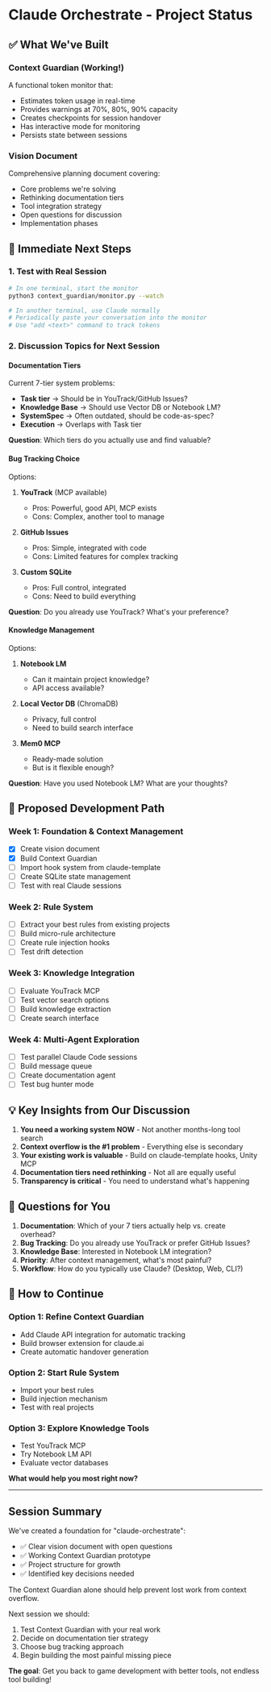 # Claude Orchestrate - Project Status

## ✅ What We've Built

### Context Guardian (Working!)
A functional token monitor that:
- Estimates token usage in real-time
- Provides warnings at 70%, 80%, 90% capacity
- Creates checkpoints for session handover
- Has interactive mode for monitoring
- Persists state between sessions

### Vision Document
Comprehensive planning document covering:
- Core problems we're solving
- Rethinking documentation tiers
- Tool integration strategy
- Open questions for discussion
- Implementation phases

## 🎯 Immediate Next Steps

### 1. Test with Real Session
```bash
# In one terminal, start the monitor
python3 context_guardian/monitor.py --watch

# In another terminal, use Claude normally
# Periodically paste your conversation into the monitor
# Use "add <text>" command to track tokens
```

### 2. Discussion Topics for Next Session

#### Documentation Tiers
Current 7-tier system problems:
- **Task tier** → Should be in YouTrack/GitHub Issues?
- **Knowledge Base** → Should use Vector DB or Notebook LM?
- **SystemSpec** → Often outdated, should be code-as-spec?
- **Execution** → Overlaps with Task tier

**Question**: Which tiers do you actually use and find valuable?

#### Bug Tracking Choice
Options:
1. **YouTrack** (MCP available)
   - Pros: Powerful, good API, MCP exists
   - Cons: Complex, another tool to manage
   
2. **GitHub Issues**
   - Pros: Simple, integrated with code
   - Cons: Limited features for complex tracking
   
3. **Custom SQLite**
   - Pros: Full control, integrated
   - Cons: Need to build everything

**Question**: Do you already use YouTrack? What's your preference?

#### Knowledge Management
Options:
1. **Notebook LM**
   - Can it maintain project knowledge?
   - API access available?
   
2. **Local Vector DB** (ChromaDB)
   - Privacy, full control
   - Need to build search interface
   
3. **Mem0 MCP**
   - Ready-made solution
   - But is it flexible enough?

**Question**: Have you used Notebook LM? What are your thoughts?

## 🚀 Proposed Development Path

### Week 1: Foundation & Context Management
- [x] Create vision document
- [x] Build Context Guardian
- [ ] Import hook system from claude-template
- [ ] Create SQLite state management
- [ ] Test with real Claude sessions

### Week 2: Rule System
- [ ] Extract your best rules from existing projects
- [ ] Build micro-rule architecture
- [ ] Create rule injection hooks
- [ ] Test drift detection

### Week 3: Knowledge Integration
- [ ] Evaluate YouTrack MCP
- [ ] Test vector search options
- [ ] Build knowledge extraction
- [ ] Create search interface

### Week 4: Multi-Agent Exploration
- [ ] Test parallel Claude Code sessions
- [ ] Build message queue
- [ ] Create documentation agent
- [ ] Test bug hunter mode

## 💡 Key Insights from Our Discussion

1. **You need a working system NOW** - Not another months-long tool search
2. **Context overflow is the #1 problem** - Everything else is secondary
3. **Your existing work is valuable** - Build on claude-template hooks, Unity MCP
4. **Documentation tiers need rethinking** - Not all are equally useful
5. **Transparency is critical** - You need to understand what's happening

## 📝 Questions for You

1. **Documentation**: Which of your 7 tiers actually help vs. create overhead?
2. **Bug Tracking**: Do you already use YouTrack or prefer GitHub Issues?
3. **Knowledge Base**: Interested in Notebook LM integration?
4. **Priority**: After context management, what's most painful?
5. **Workflow**: How do you typically use Claude? (Desktop, Web, CLI?)

## 🔄 How to Continue

### Option 1: Refine Context Guardian
- Add Claude API integration for automatic tracking
- Build browser extension for claude.ai
- Create automatic handover generation

### Option 2: Start Rule System
- Import your best rules
- Build injection mechanism
- Test with real projects

### Option 3: Explore Knowledge Tools
- Test YouTrack MCP
- Try Notebook LM API
- Evaluate vector databases

**What would help you most right now?**

---

## Session Summary

We've created a foundation for "claude-orchestrate":
- ✅ Clear vision document with open questions
- ✅ Working Context Guardian prototype
- ✅ Project structure for growth
- ✅ Identified key decisions needed

The Context Guardian alone should help prevent lost work from context overflow.

Next session we should:
1. Test Context Guardian with your real work
2. Decide on documentation tier strategy
3. Choose bug tracking approach
4. Begin building the most painful missing piece

**The goal**: Get you back to game development with better tools, not endless tool building!
